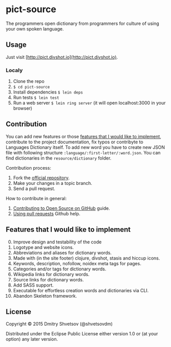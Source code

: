 # pict-source

The programmers open dictionary from programmers for culture of using your own spoken language.

## Usage

Just visit [http://pict.divshot.io](http://pict.divshot.io).

### Localy

1. Clone the repo
2. `$ cd pict-source`
3. Install dependencies `$ lein deps`
4. Run tests `$ lein test`
5. Run a web server `$ lein ring server` (it will open localhost:3000 in your browser)

## Contribution

You can add new features or those [features that I would like to implement](https://github.com/shvetsovdm/pict-source#license),
contribute to the project documentation, fix typos or contribyte to Languages Dictionary itself.
To add new word you have to create new JSON file with following structure `:language/:first-letter/:word.json`.
You can find dictionaries in the `resource/dictionary` folder.

Contribution process:

1. Fork the [official repository](https://github.com/shvetsovdm/pict-source).
2. Make your changes in a topic branch.
3. Send a pull request.

How to contribute in general:

1. [Contributing to Open Source on GitHub](https://guides.github.com/activities/contributing-to-open-source/) guide.
2. [Using pull requests](https://help.github.com/articles/using-pull-requests/) Github help.

## Features that I would like to implement

0. Improve design and testability of the code
1. Logotype and website icons.
2. Abbreviations and aliases for dictionary words.
3. Made with (in the site footer) clojure, divshot, stasis and hiccup icons.
4. Keywords, description, nofollow, noidex meta tags for pages.
5. Categories and/or tags for dictionary words.
6. Wikipedia links for dictionary words.
7. Source links for dictionary words.
8. Add SASS support.
9. Executable for effortless creation words and dictionaries via CLI.
10. Abandon Skeleton framework.

## License

Copyright © 2015 Dmitry Shvetsov (@shvetsovdm)

Distributed under the Eclipse Public License either version 1.0 or (at your option) any later version.
